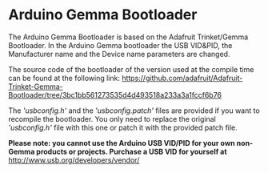 Arduino Gemma Bootloader
========================

The Arduino Gemma Bootloader is based on the Adafruit Trinket/Gemma Bootloader. In the Arduino Gemma bootloader the USB VID&PID, the Manufacturer name and the Device name parameters are changed.

The source code of the bootloader of the version used at the compile time can be found at the following link: https://github.com/adafruit/Adafruit-Trinket-Gemma-Bootloader/tree/3bc1bb561273535d4d493518a233a3a1fccf6b76

The *'usbconfig.h'* and the *'usbconfig.patch'* files are provided if you want to recompile the bootloader.
You only need to replace the original *'usbconfig.h'* file with this one or patch it with the provided patch file.

**Please note: you cannot use the Arduino USB VID/PID for your own non-Gemma products or projects. Purchase a USB VID for yourself at**  http://www.usb.org/developers/vendor/ 



